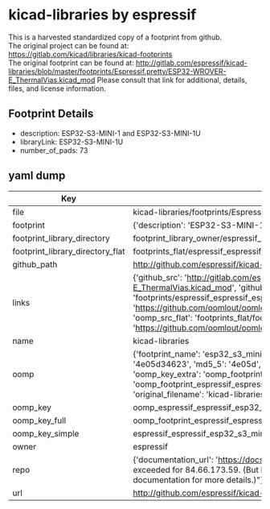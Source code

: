 # kicad-libraries by espressif  
This is a harvested standardized copy of a footprint from github.  
The original project can be found at:  
https://gitlab.com/kicad/libraries/kicad-footprints  
The original footprint can be found at:
http://gitlab.com/espressif/kicad-libraries/blob/master/footprints/Espressif.pretty/ESP32-WROVER-E_ThermalVias.kicad_mod
Please consult that link for additional, details, files, and license information.  
## Footprint Details
* description: ESP32-S3-MINI-1 and ESP32-S3-MINI-1U  
* libraryLink: ESP32-S3-MINI-1U  
* number_of_pads: 73  
## yaml dump  
| Key | Value |  
| --- | --- |  
| file | kicad-libraries/footprints/Espressif.pretty/ESP32-S3-MINI-1U.kicad_mod |  
| footprint | {'description': 'ESP32-S3-MINI-1 and ESP32-S3-MINI-1U', 'libraryLink': 'ESP32-S3-MINI-1U', 'number_of_pads': 73} |  
| footprint_library_directory | footprint_library_owner/espressif_kicad-libraries |  
| footprint_library_directory_flat | footprints_flat/espressif_espressif_esp32_s3_mini_1u/working |  
| github_path | http://github.com/espressif/kicad-libraries/blob/master/footprints/Espressif.pretty/ESP32-S3-MINI-1U.kicad_mod |  
| links | {'github_src': 'http://gitlab.com/espressif/kicad-libraries/blob/master/footprints/Espressif.pretty/ESP32-WROVER-E_ThermalVias.kicad_mod', 'github_src_repo': 'https://gitlab.com/kicad/libraries/kicad-footprints', 'oomp_bot': 'footprints/espressif_espressif_esp32_s3_mini_1u/working', 'oomp_bot_github': 'https://github.com/oomlout/oomlout_oomp_footprint_bot/tree/main/footprints/espressif_espressif_esp32_s3_mini_1u/working', 'oomp_src_flat': 'footprints_flat/footprints_flat/espressif_espressif_esp32_s3_mini_1u/working', 'oomp_src_flat_github': 'https://github.com/oomlout/oomlout_oomp_footprint_src/tree/main/footprints_flat/espressif_espressif_esp32_s3_mini_1u/working'} |  
| name | kicad-libraries |  
| oomp | {'footprint_name': 'esp32_s3_mini_1u', 'library_name': 'espressif', 'md5': '4e05d346238684c81382191fcbb0efe5', 'md5_10': '4e05d34623', 'md5_5': '4e05d', 'md5_6': '4e05d3', 'oomp_key': 'oomp_espressif_espressif_esp32_s3_mini_1u', 'oomp_key_extra': 'oomp_footprint_espressif_espressif_esp32_s3_mini_1u', 'oomp_key_full': 'oomp_footprint_espressif_espressif_esp32_s3_mini_1u_4e05d3', 'oomp_key_simple': 'espressif_espressif_esp32_s3_mini_1u', 'original_filename': 'kicad-libraries/footprints/Espressif.pretty/ESP32-S3-MINI-1U.kicad_mod', 'owner_name': 'espressif'} |  
| oomp_key | oomp_espressif_espressif_esp32_s3_mini_1u |  
| oomp_key_full | oomp_footprint_espressif_espressif_esp32_s3_mini_1u |  
| oomp_key_simple | espressif_espressif_esp32_s3_mini_1u |  
| owner | espressif |  
| repo | {'documentation_url': 'https://docs.github.com/rest/overview/resources-in-the-rest-api#rate-limiting', 'message': "API rate limit exceeded for 84.66.173.59. (But here's the good news: Authenticated requests get a higher rate limit. Check out the documentation for more details.)"} |  
| url | http://github.com/espressif/kicad-libraries |  

